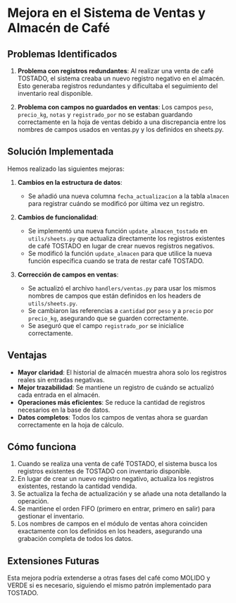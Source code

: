 # Mejora en el Sistema de Ventas y Almacén de Café

## Problemas Identificados
1. **Problema con registros redundantes**: 
   Al realizar una venta de café TOSTADO, el sistema creaba un nuevo registro negativo en el almacén. Esto generaba registros redundantes y dificultaba el seguimiento del inventario real disponible.

2. **Problema con campos no guardados en ventas**:
   Los campos `peso`, `precio_kg`, `notas` y `registrado_por` no se estaban guardando correctamente en la hoja de ventas debido a una discrepancia entre los nombres de campos usados en ventas.py y los definidos en sheets.py.

## Solución Implementada
Hemos realizado las siguientes mejoras:

1. **Cambios en la estructura de datos**:
   - Se añadió una nueva columna `fecha_actualizacion` a la tabla `almacen` para registrar cuándo se modificó por última vez un registro.
   
2. **Cambios de funcionalidad**:
   - Se implementó una nueva función `update_almacen_tostado` en `utils/sheets.py` que actualiza directamente los registros existentes de café TOSTADO en lugar de crear nuevos registros negativos.
   - Se modificó la función `update_almacen` para que utilice la nueva función específica cuando se trata de restar café TOSTADO.

3. **Corrección de campos en ventas**:
   - Se actualizó el archivo `handlers/ventas.py` para usar los mismos nombres de campos que están definidos en los headers de `utils/sheets.py`.
   - Se cambiaron las referencias a `cantidad` por `peso` y a `precio` por `precio_kg`, asegurando que se guarden correctamente.
   - Se aseguró que el campo `registrado_por` se inicialice correctamente.

## Ventajas
- **Mayor claridad**: El historial de almacén muestra ahora solo los registros reales sin entradas negativas.
- **Mejor trazabilidad**: Se mantiene un registro de cuándo se actualizó cada entrada en el almacén.
- **Operaciones más eficientes**: Se reduce la cantidad de registros necesarios en la base de datos.
- **Datos completos**: Todos los campos de ventas ahora se guardan correctamente en la hoja de cálculo.

## Cómo funciona
1. Cuando se realiza una venta de café TOSTADO, el sistema busca los registros existentes de TOSTADO con inventario disponible.
2. En lugar de crear un nuevo registro negativo, actualiza los registros existentes, restando la cantidad vendida.
3. Se actualiza la fecha de actualización y se añade una nota detallando la operación.
4. Se mantiene el orden FIFO (primero en entrar, primero en salir) para gestionar el inventario.
5. Los nombres de campos en el módulo de ventas ahora coinciden exactamente con los definidos en los headers, asegurando una grabación completa de todos los datos.

## Extensiones Futuras
Esta mejora podría extenderse a otras fases del café como MOLIDO y VERDE si es necesario, siguiendo el mismo patrón implementado para TOSTADO.